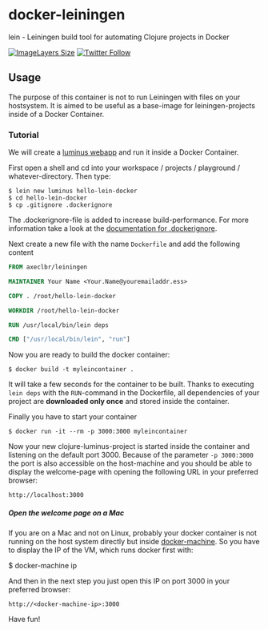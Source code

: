 # docker-leiningen
lein - Leiningen build tool for automating Clojure projects in Docker

[![ImageLayers Size](https://img.shields.io/imagelayers/image-size/axeclbr/leiningen/latest.svg?style=flat-square)](https://imagelayers.io/?images=axeclbr/leiningen:latest)
[![Twitter Follow](https://img.shields.io/twitter/follow/axeclbr.svg?style=social)](https://twitter.com/intent/follow?screen_name=axeclbr)

## Usage

The purpose of this container is not to run Leiningen with files on your hostsystem. It is aimed to be useful as a base-image for leiningen-projects inside of a Docker Container.

### Tutorial

We will create a [luminus webapp](http://www.luminusweb.net/) and run it inside a Docker Container.

First open a shell and cd into your workspace / projects / playground / whatever-directory. Then type:

    $ lein new luminus hello-lein-docker
    $ cd hello-lein-docker
    $ cp .gitignore .dockerignore

The .dockerignore-file is added to increase build-performance. For more information take a look at the [documentation for .dockerignore](https://docs.docker.com/engine/reference/builder/#dockerignore-file).

Next create a new file with the name ``Dockerfile`` and add the following content

```dockerfile
FROM axeclbr/leiningen

MAINTAINER Your Name <Your.Name@youremailaddr.ess>

COPY . /root/hello-lein-docker

WORKDIR /root/hello-lein-docker

RUN /usr/local/bin/lein deps

CMD ["/usr/local/bin/lein", "run"]

```

Now you are ready to build the docker container:

    $ docker build -t myleincontainer .

It will take a few seconds for the container to be built. Thanks to executing ``lein deps`` with the ``RUN``-command in the Dockerfile, all dependencies of your project are **downloaded only once** and stored inside the container.

Finally you have to start your container

    $ docker run -it --rm -p 3000:3000 myleincontainer

Now your new clojure-luminus-project is started inside the container and listening on the default port 3000. Because of the parameter ``-p 3000:3000`` the port is also accessible on the host-machine and you should be able to display the welcome-page with opening the following URL in your preferred browser:

    http://localhost:3000

##### Open the welcome page on a Mac

If you are on a Mac and not on Linux, probably your docker container is not running on the host system directly but inside [docker-machine](https://docs.docker.com/machine/). So you have to display the IP of the VM, which runs docker first with:

   $ docker-machine ip <machine-name>

And then in the next step you just open this IP on port 3000 in your preferred browser:

    http://<docker-machine-ip>:3000

Have fun!
